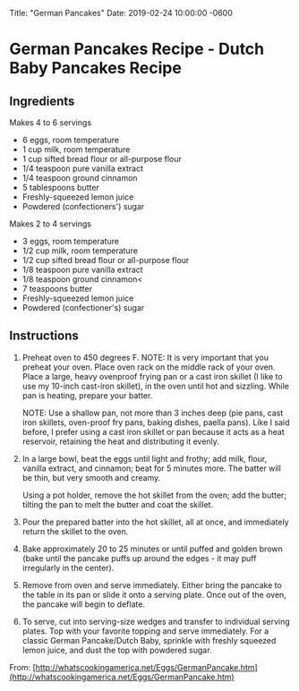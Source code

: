 Title:  "German Pancakes"
Date:   2019-02-24 10:00:00 -0600

German Pancakes Recipe - Dutch Baby Pancakes Recipe
===================================================

Ingredients
-----------
Makes 4 to 6 servings
* 6 eggs, room temperature
* 1 cup milk, room temperature
* 1 cup sifted bread flour or all-purpose flour
* 1/4 teaspoon pure vanilla extract
* 1/4 teaspoon ground cinnamon
* 5 tablespoons butter
* Freshly-squeezed lemon juice
* Powdered (confectioners') sugar

Makes 2 to 4 servings
* 3 eggs, room temperature
* 1/2 cup milk, room temperature
* 1/2 cup sifted bread flour or all-purpose flour
* 1/8 teaspoon pure vanilla extract
* 1/8 teaspoon ground cinnamon<
* 7 teaspoons butter
* Freshly-squeezed lemon juice
* Powdered (confectioner's) sugar

Instructions
------------

1.  Preheat oven to 450 degrees F. NOTE: It is very important that you preheat your oven. Place oven rack on the middle rack of your oven. Place a large, heavy ovenproof frying pan or a cast iron skillet (I like to use my 10-inch cast-iron skillet), in the oven until hot and sizzling. While pan is heating, prepare your batter.

    NOTE: Use a shallow pan, not more than 3 inches deep (pie pans, cast iron skillets, oven-proof fry pans, baking dishes, paella pans). Like I said before, I prefer using a cast iron skillet or pan because it acts as a heat reservoir, retaining the heat and distributing it evenly.

2.  In a large bowl, beat the eggs until light and frothy; add milk, flour, vanilla extract, and cinnamon; beat for 5 minutes more. The batter will be thin, but very smooth and creamy.

    Using a pot holder, remove the hot skillet from the oven; add the butter; tilting the pan to melt the butter and coat the skillet.
	
3.  Pour the prepared batter into the hot skillet, all at once, and immediately return the skillet to the oven.
	
4.  Bake approximately 20 to 25 minutes or until puffed and golden brown (bake until the pancake puffs up around the edges - it may puff irregularly in the center).

5.  Remove from oven and serve immediately. Either bring the pancake to the table in its pan or slide it onto a serving plate. Once out of the oven, the pancake will begin to deflate.

6.  To serve, cut into serving-size wedges and transfer to individual serving plates. Top with your favorite topping and serve immediately. For a classic German Pancake/Dutch Baby, sprinkle with freshly squeezed lemon juice, and dust the top with powdered sugar.
 

From: [http://whatscookingamerica.net/Eggs/GermanPancake.htm](http://whatscookingamerica.net/Eggs/GermanPancake.htm)
